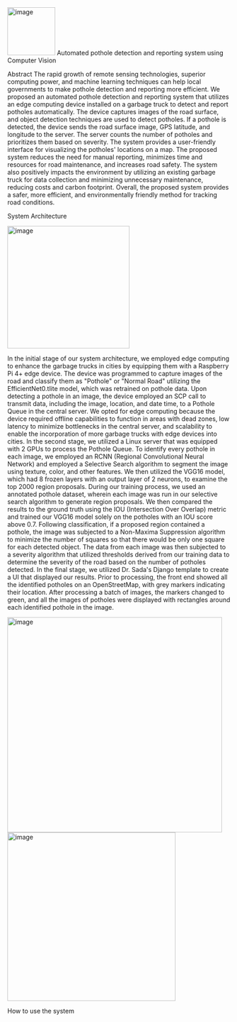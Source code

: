 <img width="108" alt="image" src="https://user-images.githubusercontent.com/91287933/225829636-0a8417f3-e44b-48ed-aa78-3218c20f3675.png">
<span style=“font-weight:bold”> Automated pothole detection and reporting system using Computer Vision</span>

Abstract
The rapid growth of remote sensing technologies, superior computing power, and machine learning techniques can help local governments to make pothole detection and reporting more efficient. We proposed an automated pothole detection and reporting system that utilizes an edge computing device installed on a garbage truck to detect and report potholes automatically. The device captures images of the road surface, and object detection techniques are used to detect potholes. If a pothole is detected, the device sends the road surface image, GPS latitude, and longitude to the server. The server counts the number of potholes and prioritizes them based on severity. The system provides a user-friendly interface for visualizing the potholes' locations on a map. The proposed system reduces the need for manual reporting, minimizes time and resources for road maintenance, and increases road safety. The system also positively impacts the environment by utilizing an existing garbage truck for data collection and minimizing unnecessary maintenance, reducing costs and carbon footprint. Overall, the proposed system provides a safer, more efficient, and environmentally friendly method for tracking road conditions.

System Architecture



<img width="276" alt="image" src="https://user-images.githubusercontent.com/91287933/225829813-1b813563-eeba-4436-a525-d64c978f4861.png">


In the initial stage of our system architecture, we employed edge computing to enhance the garbage trucks in cities by equipping them with a Raspberry Pi 4+ edge device. The device was programmed to capture images of the road and classify them as "Pothole" or "Normal Road" utilizing the EfficientNet0.tlite model, which was retrained on pothole data. Upon detecting a pothole in an image, the device employed an SCP call to transmit data, including the image, location, and date time, to a Pothole Queue in the central server. We opted for edge computing because the device required offline capabilities to function in areas with dead zones, low latency to minimize bottlenecks in the central server, and scalability to enable the incorporation of more garbage trucks with edge devices into cities.
In the second stage, we utilized a Linux server that was equipped with 2 GPUs to process the Pothole Queue. To identify every pothole in each image, we employed an RCNN (Regional Convolutional Neural Network) and employed a Selective Search algorithm to segment the image using texture, color, and other features. We then utilized the VGG16 model, which had 8 frozen layers with an output layer of 2 neurons, to examine the top 2000 region proposals. During our training process, we used an annotated pothole dataset, wherein each image was run in our selective search algorithm to generate region proposals. We then compared the results to the ground truth using the IOU (Intersection Over Overlap) metric and trained our VGG16 model solely on the potholes with an IOU score above 0.7. Following classification, if a proposed region contained a pothole, the image was subjected to a Non-Maxima Suppression algorithm to minimize the number of squares so that there would be only one square for each detected object. The data from each image was then subjected to a severity algorithm that utilized thresholds derived from our training data to determine the severity of the road based on the number of potholes detected.
In the final stage, we utilized Dr. Sada's Django template to create a UI that displayed our results. Prior to processing, the front end showed all the identified potholes on an OpenStreetMap, with grey markers indicating their location. After processing a batch of images, the markers changed to green, and all the images of potholes were displayed with rectangles around each identified pothole in the image.

<img width="485" alt="image" src="https://user-images.githubusercontent.com/91287933/225830084-5eb71824-a0ea-4ee7-8c99-9963a70b2237.png">
<img width="380" alt="image" src="https://user-images.githubusercontent.com/91287933/225830108-7a5e5424-c722-4d28-8384-999947613e83.png">


How to use the system 


